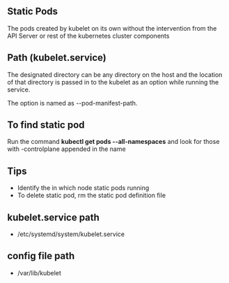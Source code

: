 ## Static Pods

The pods created by kubelet on its own without the intervention from the API Server or rest of the kubernetes cluster components 

## Path (kubelet.service)

The designated directory can be any directory on the host and the location of that directory is passed in to the kubelet as an option while running the service.

The option is named as --pod-manifest-path.


## To find static pod

Run the command **kubectl get pods --all-namespaces** and look for those with -controlplane appended in the name

## Tips 

- Identify the in which node static pods running
- To delete static pod, rm the static pod definition file 

## kubelet.service path

- /etc/systemd/system/kubelet.service


## config file path

- /var/lib/kubelet
